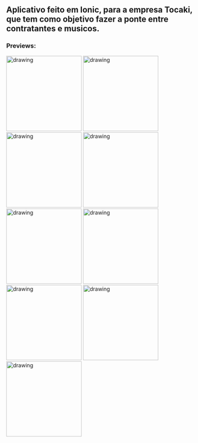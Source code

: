 ## Aplicativo feito em Ionic, para a empresa Tocaki, que tem como objetivo fazer a ponte entre contratantes e musicos.

### Previews: 
<div style="display: inline_block"> 
  
<img src="https://user-images.githubusercontent.com/58737273/150057990-ef0a7aa2-63a9-4dac-9931-73bbccbcf090.png" alt="drawing" width="200"/>
<img src="https://user-images.githubusercontent.com/58737273/150057992-623c0ae8-69da-4e4b-b111-47876514324e.png" alt="drawing" width="200" />
<img src="https://user-images.githubusercontent.com/58737273/150057993-cdf3d10d-2c76-44d3-9bce-491d2fc39ff2.png" alt="drawing" width="200" />
<img src="https://user-images.githubusercontent.com/58737273/150057994-070610fe-419d-45da-ba49-533266e0c52f.png" alt="drawing" width="200" />
<img src="https://user-images.githubusercontent.com/58737273/150057997-37fce4cf-e9ee-4836-ac13-0097906b8d6c.png" alt="drawing" width="200" />
<img src="https://user-images.githubusercontent.com/58737273/150057999-26e53dda-0fb7-4f2f-8dfc-dd09f1f2937d.png" alt="drawing" width="200" />
<img src="https://user-images.githubusercontent.com/58737273/150058001-a26b1a33-223a-4320-be2a-6b10d9d9c75f.png" alt="drawing" width="200" />
<img src="https://user-images.githubusercontent.com/58737273/150058002-262e31af-97c4-4376-a0f7-3f8b844275f3.png" alt="drawing" width="200" />
<img src="https://user-images.githubusercontent.com/58737273/150058003-890c053b-6a50-4c94-a0d6-2148e2d7a620.png" alt="drawing" width="200" />


 

</div>
